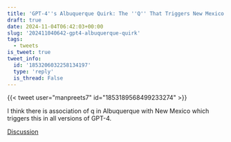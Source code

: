 ```yaml
---
title: 'GPT-4''s Albuquerque Quirk: The ''Q'' That Triggers New Mexico'
draft: true
date: 2024-11-04T06:42:03+00:00
slug: '202411040642-gpt4-albuquerque-quirk'
tags:
  - tweets
is_tweet: true
tweet_info:
  id: '1853206032258134197'
  type: 'reply'
  is_thread: False
---
```




{{< tweet user="manpreets7" id="1853189568499233274" >}}

I think there is association of q in Albuquerque with New Mexico which triggers this in all versions of GPT-4.

[Discussion](https://x.com/sytelus/status/1853206032258134197)
